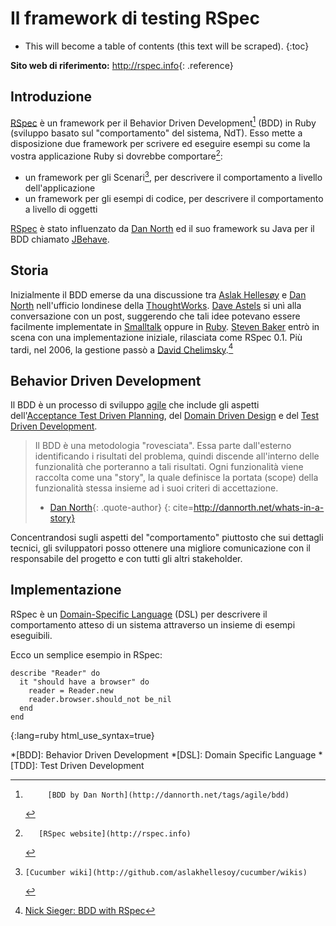 # Il framework di testing RSpec

* This will become a table of contents (this text will be scraped).
{:toc}

**Sito web di riferimento:**
<http://rspec.info>{: .reference}

## Introduzione

[RSpec][] è un framework per il Behavior Driven Development[^BDD] (BDD) in Ruby
(sviluppo basato sul "comportamento" del sistema, NdT).
Esso mette a disposizione due framework per scrivere ed eseguire esempi
su come la vostra applicazione Ruby si dovrebbe comportare[^rspec]:

 * un framework per gli Scenari[^cucumber], per descrivere il comportamento
   a livello dell'applicazione
 * un framework per gli esempi di codice, per descrivere il comportamento
   a livello di oggetti

[RSpec][] è stato influenzato da [Dan North][]
ed il suo framework su Java per il BDD chiamato [JBehave][].

## Storia

Inizialmente il BDD emerse da una discussione tra [Aslak Hellesøy][]
e [Dan North][] nell'ufficio londinese della [ThoughtWorks][].
[Dave Astels][] si unì alla conversazione con un post,
suggerendo che tali idee potevano essere facilmente implementate
in [Smalltalk][] oppure in [Ruby][].
[Steven Baker][] entrò in scena con una implementazione iniziale,
rilasciata come RSpec 0.1.
Più tardi, nel 2006,
la gestione passò a [David Chelimsky][].[^rspec-history]

## Behavior Driven Development

Il BDD è un processo di sviluppo [agile][]
che include gli aspetti dell'[Acceptance Test Driven Planning][],
del [Domain Driven Design][] e del [Test Driven Development][].

> Il BDD è una metodologia "rovesciata".
> Essa parte dall'esterno identificando i risultati del problema,
> quindi discende all'interno delle funzionalità che porteranno a tali risultati.
> Ogni funzionalità viene raccolta come una "story",
> la quale definisce la portata (scope) della funzionalità stessa
> insieme ad i suoi criteri di accettazione.
> - [Dan North][]{: .quote-author}
{: cite=http://dannorth.net/whats-in-a-story}

Concentrandosi sugli aspetti del "comportamento" piuttosto che sui dettagli tecnici,
gli sviluppatori posso ottenere una migliore comunicazione
con il responsabile del progetto e con tutti gli altri stakeholder.

## Implementazione

RSpec è un [Domain-Specific Language][] (DSL)
per descrivere il comportamento atteso di un sistema
attraverso un insieme di esempi eseguibili.

Ecco un semplice esempio in RSpec:

    describe "Reader" do
      it "should have a browser" do
        reader = Reader.new
        reader.browser.should_not be_nil
      end
    end
{:lang=ruby html_use_syntax=true}


<!-- References -->
[^rspec]:       [RSpec website](http://rspec.info)
[^cucumber]:    [Cucumber wiki](http://github.com/aslakhellesoy/cucumber/wikis)
[^BDD]:         [BDD by Dan North](http://dannorth.net/tags/agile/bdd)
[^rspec-history]:  [Nick Sieger: BDD with RSpec](http://blog.nicksieger.com/articles/2007/11/04/rubyconf-day-3-behaviour-driven-development-with-rspec)

<!-- Links -->
[Acceptance Test Driven Planning]: http://testing.thoughtworks.com/node/89
[agile]:                http://en.wikipedia.org/wiki/Agile_software_development
[Aslak Hellesøy]:       http://blog.aslakhellesoy.com/
[Dan North]:            http://dannorth.net
[Dave Astels]:          http://blog.daveastels.com/
[David Chelimsky]:      http://blog.davidchelimsky.net
[Domain Driven Design]: http://domaindrivendesign.org/
[Domain-Specific Language]: http://en.wikipedia.org/wiki/Domain_Specific_Language
[JBehave]:              http://jbehave.org/
[RSpec]:                http://rspec.info
[Ruby]:                 http://ruby-lang.org
[Smalltalk]:            http://www.smalltalk.org
[Steven Baker]:         http://blog.lavalamp.ca
[Test Driven Development]: http://en.wikipedia.org/wiki/Test-driven_development
[ThoughtWorks]:         http://www.thoughtworks.com/

<!-- Abbreviations -->
*[BDD]: Behavior Driven Development
*[DSL]: Domain Specific Language
*[TDD]: Test Driven Development


